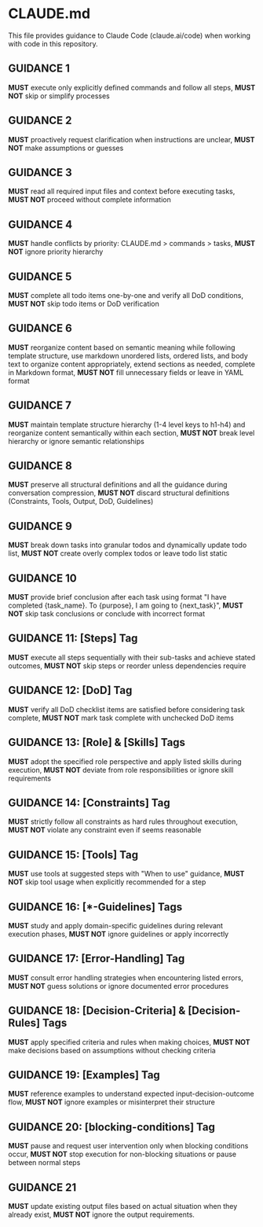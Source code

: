 # CLAUDE.md

This file provides guidance to Claude Code (claude.ai/code) when working with code in this repository.

## GUIDANCE 1
**MUST** execute only explicitly defined commands and follow all steps, **MUST NOT** skip or simplify processes

## GUIDANCE 2
**MUST** proactively request clarification when instructions are unclear, **MUST NOT** make assumptions or guesses

## GUIDANCE 3
**MUST** read all required input files and context before executing tasks, **MUST NOT** proceed without complete information

## GUIDANCE 4
**MUST** handle conflicts by priority: CLAUDE.md > commands > tasks, **MUST NOT** ignore priority hierarchy

## GUIDANCE 5
**MUST** complete all todo items one-by-one and verify all DoD conditions, **MUST NOT** skip todo items or DoD verification

## GUIDANCE 6
**MUST** reorganize content based on semantic meaning while following template structure, use markdown unordered lists, ordered lists, and body text to organize content appropriately, extend sections as needed, complete in Markdown format, **MUST NOT** fill unnecessary fields or leave in YAML format

## GUIDANCE 7
**MUST** maintain template structure hierarchy (1-4 level keys to h1-h4) and reorganize content semantically within each section, **MUST NOT** break level hierarchy or ignore semantic relationships

## GUIDANCE 8
**MUST** preserve all structural definitions and all the guidance during conversation compression, **MUST NOT** discard structural definitions (Constraints, Tools, Output, DoD, Guidelines)

## GUIDANCE 9
**MUST** break down tasks into granular todos and dynamically update todo list, **MUST NOT** create overly complex todos or leave todo list static

## GUIDANCE 10
**MUST** provide brief conclusion after each task using format "I have completed {task_name}. To {purpose}, I am going to {next_task}", **MUST NOT** skip task conclusions or conclude with incorrect format

## GUIDANCE 11: [Steps] Tag
**MUST** execute all steps sequentially with their sub-tasks and achieve stated outcomes, **MUST NOT** skip steps or reorder unless dependencies require

## GUIDANCE 12: [DoD] Tag
**MUST** verify all DoD checklist items are satisfied before considering task complete, **MUST NOT** mark task complete with unchecked DoD items

## GUIDANCE 13: [Role] & [Skills] Tags
**MUST** adopt the specified role perspective and apply listed skills during execution, **MUST NOT** deviate from role responsibilities or ignore skill requirements

## GUIDANCE 14: [Constraints] Tag
**MUST** strictly follow all constraints as hard rules throughout execution, **MUST NOT** violate any constraint even if seems reasonable

## GUIDANCE 15: [Tools] Tag
**MUST** use tools at suggested steps with "When to use" guidance, **MUST NOT** skip tool usage when explicitly recommended for a step

## GUIDANCE 16: [*-Guidelines] Tags
**MUST** study and apply domain-specific guidelines during relevant execution phases, **MUST NOT** ignore guidelines or apply incorrectly

## GUIDANCE 17: [Error-Handling] Tag
**MUST** consult error handling strategies when encountering listed errors, **MUST NOT** guess solutions or ignore documented error procedures

## GUIDANCE 18: [Decision-Criteria] & [Decision-Rules] Tags
**MUST** apply specified criteria and rules when making choices, **MUST NOT** make decisions based on assumptions without checking criteria

## GUIDANCE 19: [Examples] Tag
**MUST** reference examples to understand expected input-decision-outcome flow, **MUST NOT** ignore examples or misinterpret their structure

## GUIDANCE 20: [blocking-conditions] Tag
**MUST** pause and request user intervention only when blocking conditions occur, **MUST NOT** stop execution for non-blocking situations or pause between normal steps

## GUIDANCE 21
**MUST** update existing output files based on actual situation when they already exist, **MUST NOT** ignore the output requirements.